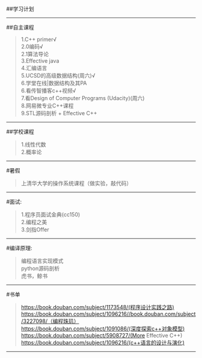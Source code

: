 ##学习计划

----

##自主课程

>1.C++ primer√<br>
>2.0编码√<br>
>2.1算法导论<br>
>3.Effective java<br>
>4.汇编语言<br>
>5.UCSD的高级数据结构(周六)√<br>
>6.学堂在线|数据结构及其PA<br>
>6.看传智播客c++视频√<br>
>7.看Design of Computer Programs (Udacity)(周六)<br>
>8.网易微专业C++课程<br>
>9.STL源码剖析 + Effective C++<br>

-----

##学校课程
>1.线性代数<br>
>2.概率论<br>

-----

#暑假
>上清华大学的操作系统课程（做实验，敲代码）

----

#面试:
>1.程序员面试金典(cc150)<br>
>2.编程之美<br>
>3.剑指Offer<br>

----

#编译原理:
>编程语言实现模式<br>
>python源码剖析<br>
>虎书，鲸书<br>

----

#书单
>https://book.douban.com/subject/1173548/(程序设计实践之路)<br>
>https://book.douban.com/subject/1096216//book.douban.com/subject/3227098/（编程珠玑）<br>
>https://book.douban.com/subject/1091086/(深度探索c++对象模型)<br>
>https://book.douban.com/subject/5908727/(More Effective C++)<br>
>https://book.douban.com/subject/1096216/(c++语言的设计与演化)<br>

----
